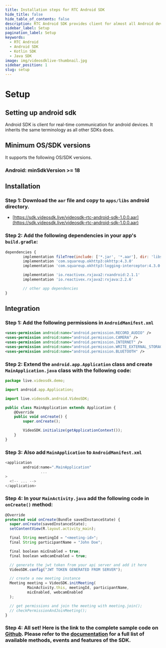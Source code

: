 ```yaml
---
title: Installation steps for RTC Android SDK
hide_title: false
hide_table_of_contents: false
description: RTC Android SDK provides client for almost all Android devices. it takes less amount of cpu and memory.
sidebar_label: Setup
pagination_label: Setup
keywords:
  - RTC Android
  - Android SDK
  - Kotlin SDK
  - Java SDK
image: img/videosdklive-thumbnail.jpg
sidebar_position: 1
slug: setup
---
```


# Setup

## Setting up android sdk

Android SDK is client for real-time communication for android devices. It inherits the same terminology as all other SDKs does.

## Minimum OS/SDK versions

It supports the following OS/SDK versions.

### Android: minSdkVersion >= 18

## Installation

### Step 1: Download the `aar` file and copy to `apps/libs` android directory.

- [https://sdk.videosdk.live/videosdk-rtc-android-sdk-1.0.0.aar](https://sdk.videosdk.live/videosdk-rtc-android-sdk-1.0.0.aar)

### Step 2: Add the following dependencies in your app's `build.gradle`:

```js title="build.gradle"
dependencies {
		implementation fileTree(include: ['*.jar', '*.aar'], dir: 'libs')
		implementation 'com.squareup.okhttp3:okhttp:4.3.0'
		implementation 'com.squareup.okhttp3:logging-interceptor:4.3.0'

		implementation 'io.reactivex.rxjava2:rxandroid:2.1.1'
		implementation 'io.reactivex.rxjava2:rxjava:2.2.6'

		// other app dependencies
}
```

## Integration

### Step 1: Add the following permissions in `AndroidManifest.xml`

```xml title="AndroidManifest.xml"
<uses-permission android:name="android.permission.RECORD_AUDIO" />
<uses-permission android:name="android.permission.CAMERA" />
<uses-permission android:name="android.permission.INTERNET" />
<uses-permission android:name="android.permission.WRITE_EXTERNAL_STORAGE" />
<uses-permission android:name="android.permission.BLUETOOTH" />
```

### Step 2: Extend the `android.app.Application` class and create `MainApplication.java` class with the following code:

```js title="MainApplication.java"
package live.videosdk.demo;

import android.app.Application;

import live.videosdk.android.VideoSDK;

public class MainApplication extends Application {
    @Override
    public void onCreate() {
        super.onCreate();

        VideoSDK.initialize(getApplicationContext());
    }
}
```

### Step 3: Also add `MainApplication` to `AndroidManifest.xml`

```js title="AndroidManifest.xml"
<application
        android:name=".MainApplication"
				...
>
  <!-- ... -->
</application>
```

### Step 4: In your `MainActivity.java` add the following code in `onCreate()` method:

```js title="MainActivity.java"
@Override
protected void onCreate(Bundle savedInstanceState) {
  super.onCreate(savedInstanceState);
  setContentView(R.layout.activity_main);

  final String meetingId = "<meeting-id>";
  final String participantName = "John Doe";

  final boolean micEnabled = true;
  final boolean webcamEnabled = true;

  // generate the jwt token from your api server and add it here
  VideoSDK.config("JWT TOKEN GENERATED FROM SERVER");

  // create a new meeting instance
  Meeting meeting = VideoSDK.initMeeting(
          MainActivity.this, meetingId, participantName,
          micEnabled, webcamEnabled
  );

  // get permissions and join the meeting with meeting.join();
  // checkPermissionAndJoinMeeting();
}
```

### Step 4: All set! Here is the link to the complete sample code on [Github](https://github.com/videosdk-live/videosdk-rtc-android-java-sdk-example). Please refer to the [documentation](/docs/realtime-communication/sdk-reference/android-sdk/videosdk-class) for a full list of available methods, events and features of the SDK.
